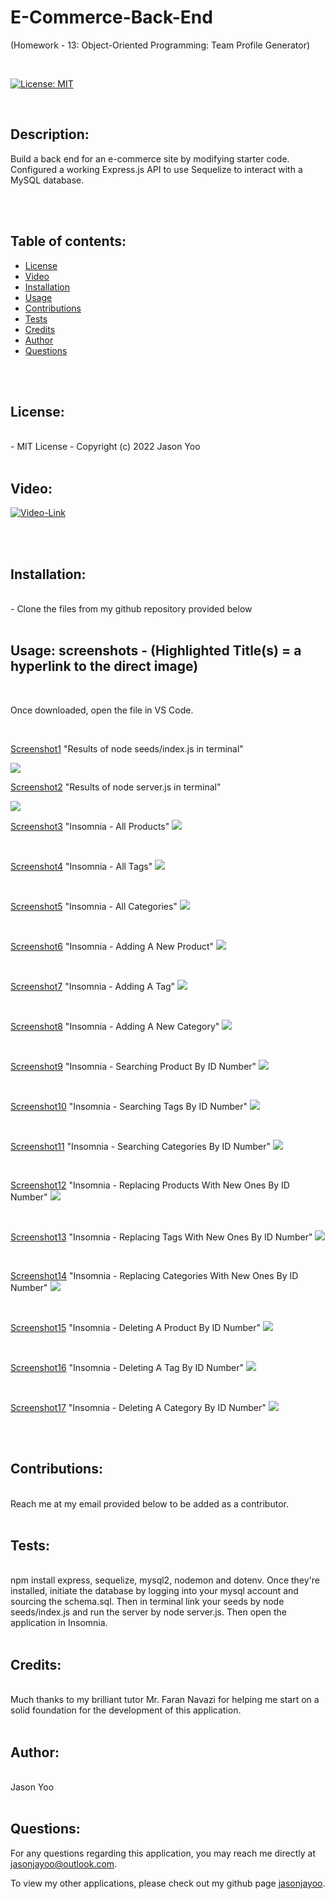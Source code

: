 # E-Commerce-Back-End

(Homework - 13: Object-Oriented Programming: Team Profile Generator)


<br>

[![License: MIT](https://img.shields.io/badge/License-MIT-blue.svg)](https://opensource.org/licenses/MIT)
  
<br>

## Description:

Build a back end for an e-commerce site by modifying starter code. Configured a working Express.js API to use Sequelize to interact with a MySQL database.

<br>
<br>


## Table of contents:

  * [License](#license)
  * [Video](#video)
  * [Installation](#installation)
  * [Usage](#usage)
  * [Contributions](#contributions)
  * [Tests](#tests)
  * [Credits](#credits)
  * [Author](#author)
  * [Questions](#questions)

<br>
<br>
  
## License:
<br>
      -  MIT License - Copyright (c) 2022 Jason Yoo

<br>
<br>

## Video:

[![Video-Link](images/youtubescreenshot.png)](https://youtu.be/eetcYxv2L-Q)
  
  
<br> 
<br>

## Installation:
<br>
      -  Clone the files from my github repository provided below

<br>
<br>
  
## Usage: screenshots - (Highlighted Title(s) = a hyperlink to the direct image)

<br>

Once downloaded, open the file in VS Code.

<br>
  

[Screenshot1](images/Screenshot1.png)  "Results of node seeds/index.js in terminal"

<img src="images/Screenshot1.png">


[Screenshot2](images/Screenshot2.png)  "Results of node server.js in terminal"

<img src="images/Screenshot2.png">

<br>

[Screenshot3](images/Screenshot3.png)  "Insomnia - All Products"
<img src="images/Screenshot3.png">

<br>

[Screenshot4](images/Screenshot4.png)  "Insomnia - All Tags"
<img src="images/Screenshot4.png">

<br>

[Screenshot5](images/Screenshot5.png)  "Insomnia - All Categories"
<img src="images/Screenshot5.png">

<br>

[Screenshot6](images/Screenshot6.png)  "Insomnia - Adding A New Product"
<img src="images/Screenshot6.png">

<br>

[Screenshot7](images/Screenshot7.png)  "Insomnia - Adding A Tag"
<img src="images/Screenshot7.png">

<br>

[Screenshot8](images/Screenshot8.png)  "Insomnia - Adding A New Category"
<img src="images/Screenshot8.png">

<br>

[Screenshot9](images/Screenshot9.png)  "Insomnia - Searching Product By ID Number"
<img src="images/Screenshot9.png">

<br>

[Screenshot10](images/Screenshot10.png)  "Insomnia - Searching Tags By ID Number"
<img src="images/Screenshot10.png">

<br>

[Screenshot11](images/Screenshot11.png)  "Insomnia - Searching Categories By ID Number"
<img src="images/Screenshot11.png">

<br>

[Screenshot12](images/Screenshot12.png)  "Insomnia - Replacing Products With New Ones By ID Number"
<img src="images/Screenshot12.png">

<br>

[Screenshot13](images/Screenshot13png)  "Insomnia - Replacing Tags With New Ones By ID Number"
<img src="images/Screenshot13png">

<br>

[Screenshot14](images/Screenshot14.png)  "Insomnia - Replacing Categories With New Ones By ID Number"
<img src="images/Screenshot14.png">

<br>

[Screenshot15](images/Screenshot15.png)  "Insomnia - Deleting A Product By ID Number"
<img src="images/Screenshot15.png">

<br>

[Screenshot16](images/Screenshot16.png)  "Insomnia - Deleting A Tag By ID Number"
<img src="images/Screenshot16.png">

<br>

[Screenshot17](images/Screenshot17.png)  "Insomnia - Deleting A Category By ID Number"
<img src="images/Screenshot17.png">

<br>
<br>

  
## Contributions:
<br>
Reach me at my email provided below to be added as a contributor.

<br>
<br>
  
## Tests: 
<br>
npm install express, sequelize, mysql2, nodemon and dotenv. Once they're installed, initiate the database by logging into your mysql account and sourcing the schema.sql. Then in terminal link your seeds by node seeds/index.js and run the server by node server.js. Then open the application in Insomnia. 
  
<br>
<br>

## Credits:
<br>
Much thanks to my brilliant tutor Mr. Faran Navazi for helping me start on a solid foundation for the development of this application.

<br>
<br>

## Author:
<br>
Jason Yoo
  
<br>
<br>

## Questions:
  For any questions regarding this application, you may reach me directly at jasonjayoo@outlook.com.

  To view my other applications, please check out my github page [jasonjayoo](https://github.com/jasonjayoo).

